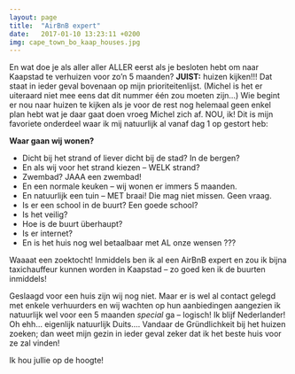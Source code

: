 ```yaml
---
layout: page
title:  "AirBnB expert"
date:   2017-01-10 13:23:11 +0200
img: cape_town_bo_kaap_houses.jpg
---
```

En wat doe je als aller aller ALLER eerst als je besloten hebt om naar Kaapstad te verhuizen voor zo’n 5 maanden? **JUIST:** huizen kijken!!! Dat staat in ieder geval bovenaan op mijn prioriteitenlijst. (Michel is het er uiteraard niet mee eens dat dit nummer één zou moeten zijn…) Wie begint er nou naar huizen te kijken als je voor de rest nog helemaal geen enkel plan hebt wat je daar gaat doen vroeg Michel zich af. NOU, ik! Dit is mijn favoriete onderdeel waar ik mij natuurlijk al vanaf dag 1 op gestort heb:

**Waar gaan wij wonen?**
- Dicht bij het strand of liever dicht bij de stad? In de bergen? 
- En als wij voor het strand kiezen – WELK strand? 
- Zwembad? JAAA een zwembad! 
- En een normale keuken – wij wonen er immers 5 maanden.
- En natuurlijk een tuin – MET  braai! Die mag niet missen. Geen vraag. 
- Is er een school in de buurt? Een goede school? 
- Is het veilig? 
- Hoe is de buurt überhaupt? 
- Is er internet? 
- En is het huis nog wel betaalbaar met AL onze wensen ??? 

Waaaat een zoektocht! Inmiddels ben ik al een AirBnB expert en zou ik bijna taxichauffeur kunnen worden in Kaapstad – zo goed ken ik de buurten inmiddels! 

Geslaagd voor een huis zijn wij nog niet. Maar er is wel al contact gelegd met enkele verhuurders en wij wachten op hun aanbiedingen aangezien ik natuurlijk wel voor een 5 maanden *special* ga – logisch! Ik blijf Nederlander! Oh ehh… eigenlijk natuurlijk Duits…. Vandaar de Gründlichkeit bij het huizen zoeken; dan weet mijn gezin in ieder geval zeker dat ik het beste huis voor ze zal vinden! 

Ik hou jullie op de hoogte! 